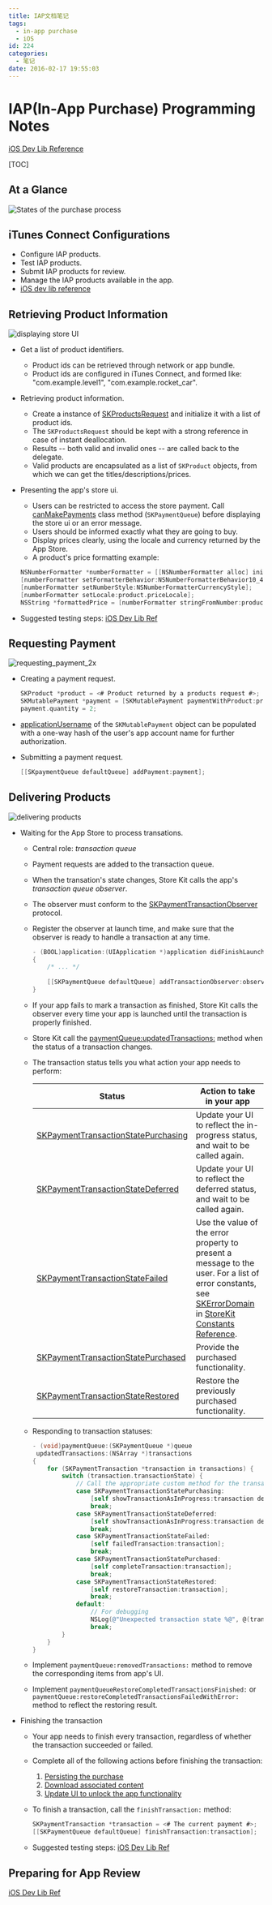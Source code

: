 ```yaml
---
title: IAP文档笔记
tags:
  - in-app purchase
  - iOS
id: 224
categories:
  - 笔记
date: 2016-02-17 19:55:03
---
```


# IAP(In-App Purchase) Programming Notes
[iOS Dev Lib Reference](
https://developer.apple.com/library/ios/documentation/NetworkingInternet/Conceptual/StoreKitGuide/Introduction.html)

[TOC]

## At a Glance
![States of the purchase process](/images/2016/intro_2x.png)

<!-- more -->

## iTunes Connect Configurations
* Configure IAP products.
* Test IAP products.
* Submit IAP products for review.
* Manage the IAP products available in the app.
* [iOS dev lib reference](https://developer.apple.com/library/ios/documentation/LanguagesUtilities/Conceptual/iTunesConnectInAppPurchase_Guide/Chapters/Introduction.html)

## Retrieving Product Information
![displaying store UI](/images/2016/retrieving_product_info_2x.png)

* Get a list of product identifiers.
    * Product ids can be retrieved through network or app bundle.
    * Product ids are configured in iTunes Connect, and formed like: "com.example.level1", "com.example.rocket_car".

* Retrieving product information.
    * Create a instance of [SKProductsRequest](https://developer.apple.com/library/ios/documentation/StoreKit/Reference/SKProductsRequest/index.html) and initialize it with a list of product ids.
    * The `SKProductsRequest` should be kept with a strong reference in case of instant deallocation.
    * Results -- both valid and invalid ones -- are called back to the delegate.
    * Valid products are encapsulated as a list of `SKProduct` objects, from which we can get the titles/descriptions/prices.

* Presenting the app's store ui.
    * Users can be restricted to access the store payment. Call [canMakePayments](https://developer.apple.com/library/ios/documentation/StoreKit/Reference/SKPaymentQueue_Class/index.html#//apple_ref/occ/clm/SKPaymentQueue/canMakePayments) class method (`SKPaymentQueue`) before displaying the store ui or an error message.
    * Users should be informed exactly what they are going to buy.
    * Display prices clearly, using the locale and currency returned by the App Store.
    * A product's price formatting example:
    
    ```objectivec
    NSNumberFormatter *numberFormatter = [[NSNumberFormatter alloc] init];
    [numberFormatter setFormatterBehavior:NSNumberFormatterBehavior10_4];
    [numberFormatter setNumberStyle:NSNumberFormatterCurrencyStyle];
    [numberFormatter setLocale:product.priceLocale];
    NSString *formattedPrice = [numberFormatter stringFromNumber:product.price];
    ```
* Suggested testing steps:
    [iOS Dev Lib Ref](https://developer.apple.com/library/ios/documentation/NetworkingInternet/Conceptual/StoreKitGuide/Chapters/ShowUI.html#//apple_ref/doc/uid/TP40008267-CH3-SW11)

## Requesting Payment
![requesting_payment_2x](/images/2016/requesting_payment_2x.png)

* Creating a payment request.
    
    ```objectivec
    SKProduct *product = <# Product returned by a products request #>;
    SKMutablePayment *payment = [SKMutablePayment paymentWithProduct:product];
    payment.quantity = 2;
    ```

* [applicationUsername](https://developer.apple.com/library/ios/documentation/StoreKit/Reference/SKPaymentRequest_Class/index.html#//apple_ref/occ/instp/SKPayment/applicationUsername) of the `SKMutablePayment` object can be populated with a one-way hash of the user's app account name for further authorization.

* Submitting a payment request.
    
    ```objectivec
    [[SKpaymentQueue defaultQueue] addPayment:payment];
    ```

## Delivering Products
![delivering products](/images/2016/delivering_products_2x.png)

* Waiting for the App Store to process transations.
    * Central role: *transaction queue*
    * Payment requests are added to the transaction queue.
    * When the transation's state changes, Store Kit calls the app's *transaction queue observer*.
    * The observer must conform to the [SKPaymentTransactionObserver](https://developer.apple.com/library/ios/documentation/StoreKit/Reference/SKPaymentTransactionObserver_Protocol/index.html) protocol.
    * Register the observer at launch time, and make sure that the observer is ready to handle a transaction at any time.
        
        ```objectivec
        - (BOOL)application:(UIApplication *)application didFinishLaunchingWithOptions:(NSDictionary *)launchOptions
        {
            /* ... */
            
            [[SKPaymentQueue defaultQueue] addTransactionObserver:observer];
        }
        ```
    * If your app fails to mark a transaction as finished, Store Kit calls the observer every time your app is launched until the transaction is properly finished.
    * Store Kit call the [paymentQueue:updatedTransactions:](https://developer.apple.com/library/ios/documentation/StoreKit/Reference/SKPaymentTransactionObserver_Protocol/index.html#//apple_ref/occ/intfm/SKPaymentTransactionObserver/paymentQueue:updatedTransactions:) method when the status of a transaction changes.
    * The transaction status tells you what action your app needs to perform:
        
        Status | Action to take in your app
        ------ | ------
        [SKPaymentTransactionStatePurchasing](https://developer.apple.com/library/ios/documentation/StoreKit/Reference/SKPaymentTransaction_Class/index.html#//apple_ref/c/econst/SKPaymentTransactionStatePurchasing) | Update your UI to reflect the in-progress status, and wait to be called again.
        [SKPaymentTransactionStateDeferred](https://developer.apple.com/library/ios/documentation/StoreKit/Reference/SKPaymentTransaction_Class/index.html#//apple_ref/c/econst/SKPaymentTransactionStateDeferred) | Update your UI to reflect the deferred status, and wait to be called again.
        [SKPaymentTransactionStateFailed](https://developer.apple.com/library/ios/documentation/StoreKit/Reference/SKPaymentTransaction_Class/index.html#//apple_ref/c/econst/SKPaymentTransactionStateFailed) | Use the value of the error property to present a message to the user. For a list of error constants, see [SKErrorDomain](https://developer.apple.com/library/ios/documentation/StoreKit/Reference/StoreKitTypes/index.html#//apple_ref/doc/constant_group/SKErrorDomain) in [StoreKit Constants Reference](https://developer.apple.com/library/ios/documentation/StoreKit/Reference/StoreKitTypes/index.html#//apple_ref/doc/uid/TP40008588).
        [SKPaymentTransactionStatePurchased](https://developer.apple.com/library/ios/documentation/StoreKit/Reference/SKPaymentTransaction_Class/index.html#//apple_ref/c/econst/SKPaymentTransactionStatePurchased) | Provide the purchased functionality.
        [SKPaymentTransactionStateRestored](https://developer.apple.com/library/ios/documentation/StoreKit/Reference/SKPaymentTransaction_Class/index.html#//apple_ref/c/econst/SKPaymentTransactionStateRestored) | Restore the previously purchased functionality.
    
    * Responding to transaction statuses:
        
        ```objectivec
        - (void)paymentQueue:(SKPaymentQueue *)queue
         updatedTransactions:(NSArray *)transactions
        {
            for (SKPaymentTransaction *transaction in transactions) {
                switch (transaction.transactionState) {
                    // Call the appropriate custom method for the transaction state.
                    case SKPaymentTransactionStatePurchasing:
                        [self showTransactionAsInProgress:transaction deferred:NO];
                        break;
                    case SKPaymentTransactionStateDeferred:
                        [self showTransactionAsInProgress:transaction deferred:YES];
                        break;
                    case SKPaymentTransactionStateFailed:
                        [self failedTransaction:transaction];
                        break;
                    case SKPaymentTransactionStatePurchased:
                        [self completeTransaction:transaction];
                        break;
                    case SKPaymentTransactionStateRestored:
                        [self restoreTransaction:transaction];
                        break;
                    default:
                        // For debugging
                        NSLog(@"Unexpected transaction state %@", @(transaction.transactionState));
                        break;
                }
            }
        }
        ```
    * Implement `paymentQueue:removedTransactions:` method to remove the corresponding items from app's UI.
    * Implement `paymentQueueRestoreCompletedTransactionsFinished:` or `paymentQueue:restoreCompletedTransactionsFailedWithError:` method to reflect the restoring result.

* Finishing the transaction
    * Your app needs to finish every transaction, regardless of whether the transaction succeeded or failed.
    * Complete all of the following actions before finishing the transaction:
        1. [Persisting the purchase](https://developer.apple.com/library/ios/documentation/NetworkingInternet/Conceptual/StoreKitGuide/Chapters/DeliverProduct.html#//apple_ref/doc/uid/TP40008267-CH5-SW5)
        2. [Download associated content](https://developer.apple.com/library/ios/documentation/NetworkingInternet/Conceptual/StoreKitGuide/Chapters/DeliverProduct.html#//apple_ref/doc/uid/TP40008267-CH5-SW9)
        3. [Update UI to unlock the app functionality](https://developer.apple.com/library/ios/documentation/NetworkingInternet/Conceptual/StoreKitGuide/Chapters/DeliverProduct.html#//apple_ref/doc/uid/TP40008267-CH5-SW20)
    * To finish a transaction, call the `finishTransaction:` method:
        
        ```objectivec
        SKPaymentTransaction *transaction = <# The current payment #>;
        [[SKPaymentQueue defaultQueue] finishTransaction:transaction];
        ```
    * Suggested testing steps:
        [iOS Dev Lib Ref](https://developer.apple.com/library/ios/documentation/NetworkingInternet/Conceptual/StoreKitGuide/Chapters/DeliverProduct.html#//apple_ref/doc/uid/TP40008267-CH5-SW12)
                
## Preparing for App Review
[iOS Dev Lib Ref](https://developer.apple.com/library/ios/documentation/NetworkingInternet/Conceptual/StoreKitGuide/Chapters/AppReview.html#//apple_ref/doc/uid/TP40008267-CH10-SW1)

